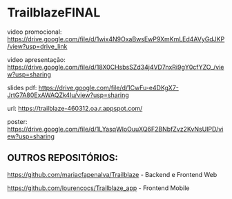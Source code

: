# TrailblazeFINAL

video promocional:
https://drive.google.com/file/d/1wix4N9OxaBwsEwP9XmKmLEd4AVyGdJKP/view?usp=drive_link

video apresentação: https://drive.google.com/file/d/18X0CHsbsSZd34j4VD7nxRi9gY0cfYZO_/view?usp=sharing

slides pdf: https://drive.google.com/file/d/1CwFu-e4DKgX7-JrtG7A80ExAWAQZk4Iu/view?usp=sharing

url: https://trailblaze-460312.oa.r.appspot.com/

poster: https://drive.google.com/file/d/1LYasqWloOuuXQ6F2BNbfZvz2KvNsUIPD/view?usp=sharing

## OUTROS REPOSITÓRIOS:
https://github.com/mariacfapenalva/Trailblaze - Backend e Frontend Web

https://github.com/lourencocs/Trailblaze_app - Frontend Mobile

